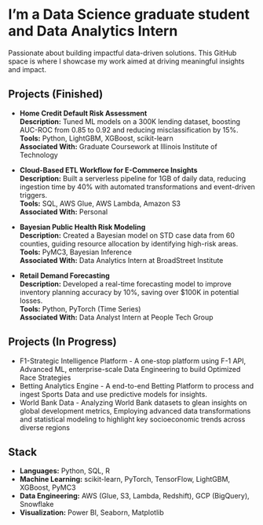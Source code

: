 # I’m a Data Science graduate student and Data Analytics Intern 
Passionate about building impactful data-driven solutions. This GitHub space is where I showcase my work aimed at driving meaningful insights and impact.

## Projects (Finished)

- **Home Credit Default Risk Assessment**  
  **Description:** Tuned ML models on a 300K lending dataset, boosting AUC-ROC from 0.85 to 0.92 and reducing misclassification by 15%.  
  **Tools:** Python, LightGBM, XGBoost, scikit-learn  
  **Associated With:** Graduate Coursework at Illinois Institute of Technology 

- **Cloud-Based ETL Workflow for E-Commerce Insights**  
  **Description:** Built a serverless pipeline for 1GB of daily data, reducing ingestion time by 40% with automated transformations and event-driven triggers.  
  **Tools:** SQL, AWS Glue, AWS Lambda, Amazon S3  
  **Associated With:** Personal  

- **Bayesian Public Health Risk Modeling**  
  **Description:** Created a Bayesian model on STD case data from 60 counties, guiding resource allocation by identifying high-risk areas.  
  **Tools:** PyMC3, Bayesian Inference  
  **Associated With:** Data Analytics Intern at BroadStreet Institute

- **Retail Demand Forecasting**  
  **Description:** Developed a real-time forecasting model to improve inventory planning accuracy by 10%, saving over $100K in potential losses.  
  **Tools:** Python, PyTorch (Time Series)  
  **Associated With:** Data Analyst Intern at People Tech Group

## Projects (In Progress)
- F1-Strategic Intelligence Platform - A one-stop platform using F-1 API, Advanced ML, enterprise-scale Data Engineering to build Optimized Race Strategies
- Betting Analytics Engine - A end-to-end Betting Platform to process and ingest Sports Data and use predictive models for insights.
- World Bank Data - Analyzing World Bank datasets to glean insights on global development metrics, Employing advanced data transformations and statistical modeling to highlight key socioeconomic trends across diverse regions

## Stack
- **Languages:** Python, SQL, R  
- **Machine Learning:** scikit-learn, PyTorch, TensorFlow, LightGBM, XGBoost, PyMC3  
- **Data Engineering:** AWS (Glue, S3, Lambda, Redshift), GCP (BigQuery), Snowflake  
- **Visualization:** Power BI, Seaborn, Matplotlib  
